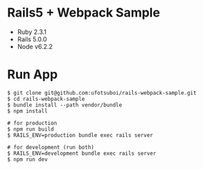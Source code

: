 # Rails5 + Webpack Sample

- Ruby 2.3.1
- Rails 5.0.0
- Node v6.2.2

# Run App

```
$ git clone git@github.com:ufotsuboi/rails-webpack-sample.git
$ cd rails-webpack-sample
$ bundle install --path vendor/bundle
$ npm install

# for production
$ npm run build
$ RAILS_ENV=production bundle exec rails server

# for development (run both)
$ RAILS_ENV=development bundle exec rails server 
$ npm run dev
```
